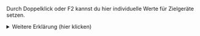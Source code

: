 Durch Doppelklick oder F2 kannst du hier individuelle Werte für Zielgeräte setzen.<br>
<details>
  <summary style="padding-bottom:-20px">Weitere Erklärung (hier klicken)</summary> <!-- Header -->
  <!-- Markdown Collapsible Section - We must have an empty line below -->


### Beispiele
 * **{** `val:Radio Chillout, delay:20` **}**
 * **{** `delay:30` **}**
 * **{** `val:true` **}**

### Erklärung
 * **val**: Hiermit wird der *Wert für 'an'* von *1. ZIELGERÄTE* überschrieben.
 * **delay**: Verzögertes einschalten in Sekunden. Hiermit wird das Zielgerät bei Aktivierung der Zone verzögert eingeschaltet. <br>*Beispiel-Anwendungsfall (Use Case)*: Schalte den Strom-Zwischenstecker sofort ein, warte 30 Sekunden und schalte dann den Fernseher ein (weil er z.B. vorher noch nicht auf IR-Befehle reagiert) und dimme nach 50 Sekunden das Licht im TV-Eck.

#### Hinweis
Diese Funktion wurde mit Adapter-Version 0.5.3 erweitert, in den Vor-Versionen konnte man hier lediglich einen neuen Zielwert setzen mit **{** `neuer Zielwert` **}**. Bitte ändere dies gelegentlich in **{** `val:neuer Zielwert` **}** um, also Voranstellen von `val:`. In neueren Adapter-Versionen wird `val:` Voraussetzung sein, damit es weiter funktioniert.

</details>